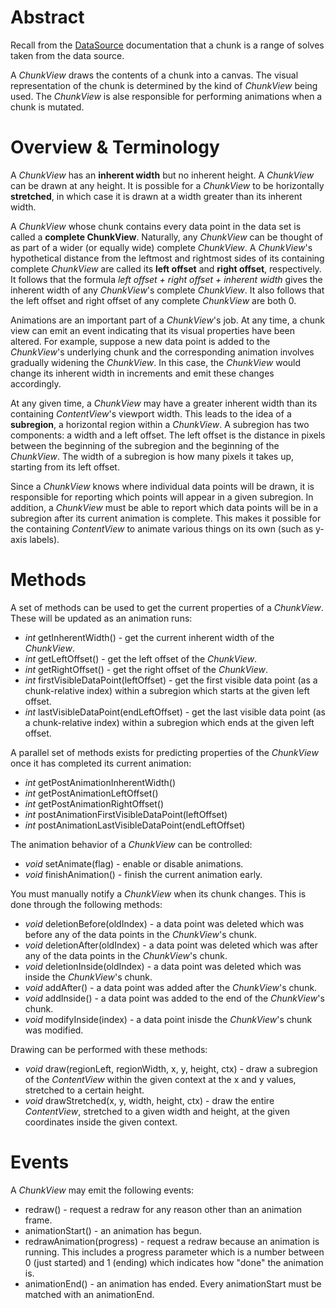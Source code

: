 # Abstract

Recall from the [DataSource](DATA_SOURCE.md) documentation that a chunk is a range of solves taken from the data source.

A *ChunkView* draws the contents of a chunk into a canvas. The visual representation of the chunk is determined by the kind of *ChunkView* being used. The *ChunkView* is alse responsible for performing animations when a chunk is mutated.

# Overview & Terminology

A *ChunkView* has an **inherent width** but no inherent height. A *ChunkView* can be drawn at any height. It is possible for a *ChunkView* to be horizontally **stretched**, in which case it is drawn at a width greater than its inherent width.

A *ChunkView* whose chunk contains every data point in the data set is called a **complete ChunkView**. Naturally, any *ChunkView* can be thought of as part of a wider (or equally wide) complete *ChunkView*. A *ChunkView*'s hypothetical distance from the leftmost and rightmost sides of its containing complete *ChunkView* are called its **left offset** and **right offset**, respectively. It follows that the formula *left offset + right offset + inherent width* gives the inherent width of any *ChunkView*'s complete *ChunkView*. It also follows that the left offset and right offset of any complete *ChunkView* are both 0.

Animations are an important part of a *ChunkView*'s job. At any time, a chunk view can emit an event indicating that its visual properties have been altered. For example, suppose a new data point is added to the *ChunkView*'s underlying chunk and the corresponding animation involves gradually widening the *ChunkView*. In this case, the *ChunkView* would change its inherent width in increments and emit these changes accordingly.

At any given time, a *ChunkView* may have a greater inherent width than its containing *ContentView*'s viewport width. This leads to the idea of a **subregion**, a horizontal region within a *ChunkView*. A subregion has two components: a width and a left offset. The left offset is the distance in pixels between the beginning of the subregion and the beginning of the *ChunkView*. The width of a subregion is how many pixels it takes up, starting from its left offset.

Since a *ChunkView* knows where individual data points will be drawn, it is responsible for reporting which points will appear in a given subregion. In addition, a *ChunkView* must be able to report which data points will be in a subregion after its current animation is complete. This makes it possible for the containing *ContentView* to animate various things on its own (such as y-axis labels).

# Methods

A set of methods can be used to get the current properties of a *ChunkView*. These will be updated as an animation runs:

 * *int* getInherentWidth() - get the current inherent width of the *ChunkView*.
 * *int* getLeftOffset() - get the left offset of the *ChunkView*.
 * *int* getRightOffset() - get the right offset of the *ChunkView*.
 * *int* firstVisibleDataPoint(leftOffset) - get the first visible data point (as a chunk-relative index) within a subregion which starts at the given left offset.
 * *int* lastVisibleDataPoint(endLeftOffset) - get the last visible data point (as a chunk-relative index) within a subregion which ends at the given left offset.

A parallel set of methods exists for predicting properties of the *ChunkView* once it has completed its current animation:

 * *int* getPostAnimationInherentWidth()
 * *int* getPostAnimationLeftOffset()
 * *int* getPostAnimationRightOffset()
 * *int* postAnimationFirstVisibleDataPoint(leftOffset)
 * *int* postAnimationLastVisibleDataPoint(endLeftOffset)

The animation behavior of a *ChunkView* can be controlled:

 * *void* setAnimate(flag) - enable or disable animations.
 * *void* finishAnimation() - finish the current animation early.

You must manually notify a *ChunkView* when its chunk changes. This is done through the following methods:

 * *void* deletionBefore(oldIndex) - a data point was deleted which was before any of the data points in the *ChunkView*'s chunk.
 * *void* deletionAfter(oldIndex) - a data point was deleted which was after any of the data points in the *ChunkView*'s chunk.
 * *void* deletionInside(oldIndex) - a data point was deleted which was inside the *ChunkView*'s chunk.
 * *void* addAfter() - a data point was added after the *ChunkView*'s chunk.
 * *void* addInside() - a data point was added to the end of the *ChunkView*'s chunk.
 * *void* modifyInside(index) - a data point inisde the *ChunkView*'s chunk was modified.

Drawing can be performed with these methods:

 * *void* draw(regionLeft, regionWidth, x, y, height, ctx) - draw a subregion of the *ContentView* within the given context at the x and y values, stretched to a certain height.
 * *void* drawStretched(x, y, width, height, ctx) - draw the entire *ContentView*, stretched to a given width and height, at the given coordinates inside the given context.

# Events

A *ChunkView* may emit the following events:

 * redraw() - request a redraw for any reason other than an animation frame.
 * animationStart() - an animation has begun.
 * redrawAnimation(progress) - request a redraw because an animation is running. This includes a progress parameter which is a number between 0 (just started) and 1 (ending) which indicates how "done" the animation is.
 * animationEnd() - an animation has ended. Every animationStart must be matched with an animationEnd.
